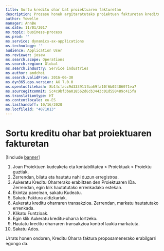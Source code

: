 ```yaml
---
title: Sortu kreditu ohar bat proiektuaren fakturetan
description: Prozesu honek argitaratutako proiektuen fakturetan kreditu oharra nola sortu erakusten du.
author: Yowelle
manager: AnnBe
ms.date: 11/01/2017
ms.topic: business-process
ms.prod: ''
ms.service: dynamics-ax-applications
ms.technology: ''
audience: Application User
ms.reviewer: josaw
ms.search.scope: Operations
ms.search.region: Global
ms.search.industry: Service industries
ms.author: andchoi
ms.search.validFrom: 2016-06-30
ms.dyn365.ops.version: AX 7.0.0
ms.openlocfilehash: 8b14cfacc9d333911fba69fa10f6b02406071ea7
ms.sourcegitcommit: 5c4c9bf3ba018562d6cb3443c01d550489c415fa
ms.translationtype: HT
ms.contentlocale: eu-ES
ms.lasthandoff: 10/16/2020
ms.locfileid: "4071013"
---
```

# <a name="create-a-credit-note-on-project-invoices"></a>Sortu kreditu ohar bat proiektuaren fakturetan

[!include [banner](../../includes/banner.md)]

1. Joan Proiektuen kudeaketa eta kontabilitatea > Proiektuak > Proiektu guztiak. 
2. Zerrendan, bilatu eta hautatu nahi duzun erregistroa. 
3. Aukeratu Kreditu Oharrerako erabiltzen den Proiektuaren IDa. Zerrendan, egin klik hautatutako errenkadako estekan. 
4. Ekintza panelean, sakatu Kudeatu. 
5. Sakatu Faktura aldizkariak. 
6. Aukeratu kreditu oharraren transakzioa. Zerrendan, markatu hautatutako errenkada. 
7. Klikatu Funtzioak. 
8. Egin klik Aukeratu kreditu-oharra lortzeko. 
9. Hautatu kreditu oharraren transakzioa kontrol laukia markatuta.
10. Sakatu Ados. 

Urrats honen ondoren, Kreditu Oharra faktura proposamenerako erabilgarri egongo da.
